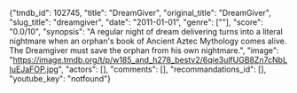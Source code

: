 {"tmdb_id": 102745, "title": "DreamGiver", "original_title": "DreamGiver", "slug_title": "dreamgiver", "date": "2011-01-01", "genre": [""], "score": "0.0/10", "synopsis": "A regular night of dream delivering turns into a literal nightmare when an orphan's book of Ancient Aztec Mythology comes alive. The Dreamgiver must save the orphan from his own nightmare.", "image": "https://image.tmdb.org/t/p/w185_and_h278_bestv2/6qie3ulfUGB8Zn7cNbLIuEJaFOP.jpg", "actors": [], "comments": [], "recommandations_id": [], "youtube_key": "notfound"}